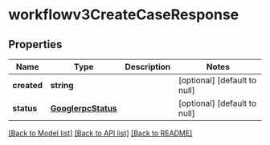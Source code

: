 # workflowv3CreateCaseResponse

## Properties
Name | Type | Description | Notes
------------ | ------------- | ------------- | -------------
**created** | **string** |  | [optional] [default to null]
**status** | [**GooglerpcStatus**](GooglerpcStatus.md) |  | [optional] [default to null]

[[Back to Model list]](../README.md#documentation-for-models) [[Back to API list]](../README.md#documentation-for-api-endpoints) [[Back to README]](../README.md)


